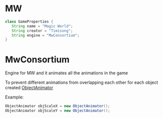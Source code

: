 <h1>MW</h1>

```java
class GameProperties {
   String name = "Magic World";
   String creator = "Timisong";
   String engine = "MwConsortium";
}
```
<h1>MwConsortium</h1>
<p>Engine for MW and it animates all the animations in the game

<p>To prevent different animations from overlapping each other for each object created <a href="https://developer.android.com/reference/android/animation/ObjectAnimator">ObjectAnimator</a></p>
<p>Example:</p>

```java
ObjectAnimator objScaleX = new ObjectAnimator();
ObjectAnimator objScaleY = new ObjectAnimator();
```